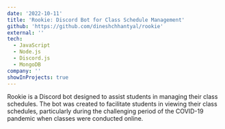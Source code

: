 ```yaml
---
date: '2022-10-11'
title: 'Rookie: Discord Bot for Class Schedule Management'
github: 'https://github.com/dineshchhantyal/rookie'
external: ''
tech:
  - JavaScript
  - Node.js
  - Discord.js
  - MongoDB
company: ''
showInProjects: true
---
```


Rookie is a Discord bot designed to assist students in managing their class schedules. The bot was created to facilitate students in viewing their class schedules, particularly during the challenging period of the COVID-19 pandemic when classes were conducted online.
